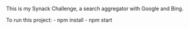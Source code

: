 This is my Synack Challenge, a search aggregator with Google and Bing.

To run this project:
    - npm install
    - npm start
